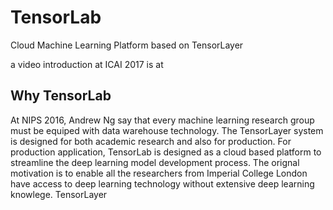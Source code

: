 # TensorLab
Cloud Machine Learning Platform based on TensorLayer

a video introduction at ICAI 2017 is at 


## Why TensorLab

At NIPS 2016, Andrew Ng say that every machine learning research group must be equiped with data warehouse technology. 
The TensorLayer system is designed for both academic research and also for production.
For production application, TensorLab is designed as a cloud based platform to streamline the deep learning model development process.
The orignal motivation is to enable all the researchers from Imperial College London have access to deep learning technology without extensive deep learning knowlege.
TensorLayer
